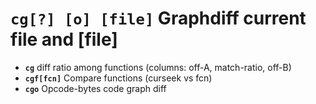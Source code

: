<!-- TITLE: cg -->

#  **`cg[?] [o] [file]`** Graphdiff current file and [file]

- **`cg`** diff ratio among functions (columns: off-A, match-ratio, off-B)
- **`cgf[fcn]`** Compare functions (curseek vs fcn)
- **`cgo`** Opcode-bytes code graph diff

<p hidden>cg cgf cgo</p>
